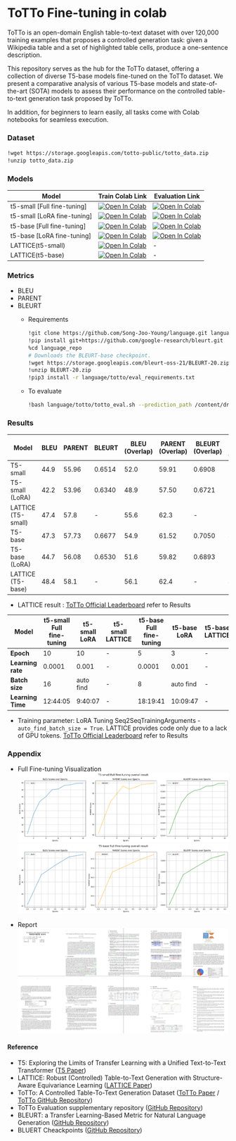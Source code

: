 # ToTTo Fine-tuning in colab
ToTTo is an open-domain English table-to-text dataset with over 120,000 training examples that proposes a controlled generation task: given a Wikipedia table and a set of highlighted table cells, produce a one-sentence description. 

This repository serves as the hub for the ToTTo dataset, offering a collection of diverse T5-base models fine-tuned on the ToTTo dataset. We present a comparative analysis of various T5-base models and state-of-the-art (SOTA) models to assess their performance on the controlled table-to-text generation task proposed by ToTTo.

In addition, for beginners to learn easily, all tasks come with Colab notebooks for seamless execution.

### Dataset
```bash
!wget https://storage.googleapis.com/totto-public/totto_data.zip
!unzip totto_data.zip
```

### Models
| Model                       | Train Colab Link | Evaluation Link |
|-----------------------------|------------------|-----------------------|
| t5-small [Full fine-tuning] | [![Open In Colab](https://colab.research.google.com/assets/colab-badge.svg)](https://colab.research.google.com/github/Song-Joo-Young/ToTTo-Fine-tuning-in-colab/blob/main/t5-small_Full-fine-tuning/train/ToTTo_T5_small_Fine_tuning_10epoch.ipynb) | [![Open In Colab](https://colab.research.google.com/assets/colab-badge.svg)](https://colab.research.google.com/github/Song-Joo-Young/ToTTo-Fine-tuning-in-colab/blob/main/t5-small_Full-fine-tuning/evaluation/ToTTo_T5_small_Evaluation.ipynb) |
| t5-small [LoRA fine-tuning] | [![Open In Colab](https://colab.research.google.com/assets/colab-badge.svg)](https://colab.research.google.com/github/Song-Joo-Young/ToTTo-Fine-tuning-in-colab/blob/main/t5-small_LoRA-fine-tuning/train/ToTTo_T5_small_LoRA_Fine_tuning_10epoch.ipynb) | [![Open In Colab](https://colab.research.google.com/assets/colab-badge.svg)](https://colab.research.google.com/github/Song-Joo-Young/ToTTo-Fine-tuning-in-colab/blob/main/t5-small_LoRA-fine-tuning/evaluation/ToTTo_T5_small(LoRA)_10epoch_Evaluation.ipynb) |
| t5-base [Full fine-tuning]  | [![Open In Colab](https://colab.research.google.com/assets/colab-badge.svg)](https://colab.research.google.com/github/Song-Joo-Young/ToTTo-Fine-tuning-in-colab/blob/main/t5-base_Full-fine-tuning/train/ToTTo_T5_base_Fine_tuning_5epoch.ipynb) | [![Open In Colab](https://colab.research.google.com/assets/colab-badge.svg)](https://colab.research.google.com/github/Song-Joo-Young/ToTTo-Fine-tuning-in-colab/blob/main/t5-base_Full-fine-tuning/evaluation/ToTTo_t5-base_Evaluation.ipynb) |
| t5-base [LoRA fine-tuning]  | [![Open In Colab](https://colab.research.google.com/assets/colab-badge.svg)](https://colab.research.google.com/github/Song-Joo-Young/ToTTo-Fine-tuning-in-colab/blob/main/t5-base_LoRA-fine-tuning/train/ToTTo_T5_base_LoRA_Fine_tuning_3epoch.ipynb) | [![Open In Colab](https://colab.research.google.com/assets/colab-badge.svg)](https://colab.research.google.com/github/Song-Joo-Young/ToTTo-Fine-tuning-in-colab/blob/main/t5-base_LoRA-fine-tuning/evaluation/ToTTo_T5_base(LoRA)_3epoch_Evaluation.ipynb) |
| LATTICE(t5-small)           | [![Open In Colab](https://colab.research.google.com/assets/colab-badge.svg)](https://colab.research.google.com/github/Song-Joo-Young/ToTTo-Fine-tuning-in-colab/blob/main/LATTICE/t5-small/ToTTo_LATTICE_t5_small.ipynb) | - |
| LATTICE(t5-base)            | [![Open In Colab](https://colab.research.google.com/assets/colab-badge.svg)](https://colab.research.google.com/github/Song-Joo-Young/ToTTo-Fine-tuning-in-colab/blob/main/LATTICE/t5-base/ToTTo_LATTICE_t5_base.ipynb) | - |




### Metrics
* BLEU
* PARENT
* BLEURT
  * Requirements  
    ```bash
    !git clone https://github.com/Song-Joo-Young/language.git language_repo
    !pip install git+https://github.com/google-research/bleurt.git
    %cd language_repo
    # Downloads the BLEURT-base checkpoint.
    !wget https://storage.googleapis.com/bleurt-oss-21/BLEURT-20.zip .
    !unzip BLEURT-20.zip
    !pip3 install -r language/totto/eval_requirements.txt
    ```

   * To evaluate
     ```bash
     !bash language/totto/totto_eval.sh --prediction_path /content/drive/MyDrive/ToTTo_T5-base/generation_dev_epoch.txt --target_path /content/drive/MyDrive/ToTTo_T5-base/totto_dev_data.jsonl
     ```

### Results
| Model               | BLEU | PARENT | BLEURT | BLEU (Overlap) | PARENT (Overlap) | BLEURT (Overlap) | BLEU (Non-Overlap) | PARENT (Non-Overlap) | BLEURT (Non-Overlap) |
|---------------------|------|--------|--------|----------------|------------------|------------------|--------------------|----------------------|----------------------|
| T5-small            | 44.9 | 55.96  | 0.6514 | 52.0           | 59.91            | 0.6908           | 38.0               | 52.15                | 0.6134               |
| T5-small (LoRA)     | 42.2 | 53.96  | 0.6340 | 48.9           | 57.50            | 0.6721           | 35.7               | 50.55                | 0.5973               |
| LATTICE (T5-small)  | 47.4 | 57.8   | -      | 55.6           | 62.3             | -                | 39.1               | 53.3                 | -                    |
| T5-base             | 47.3 | 57.73  | 0.6677 | 54.9           | 61.52            | 0.7050           | 40.0               | 54.06                | 0.6318               |
| T5-base (LoRA)      | 44.7 | 56.08  | 0.6530 | 51.6           | 59.82            | 0.6893           | 38.0               | 52.47                | 0.6180               |
| LATTICE (T5-base)   | 48.4 | 58.1   | -      | 56.1           | 62.4             | -                | 40.4               | 53.9                 | -                    |

* LATTICE result : [ToTTo Official Leaderboard](https://github.com/google-research-datasets/ToTTo?tab=readme-ov-file) refer to Results

| Model              | t5-small Full fine-tuning | t5-small LoRA | t5-small LATTICE | t5-base Full fine-tuning | t5-base LoRA | t5-base LATTICE |
|--------------------|---------------------------|---------------|------------------|--------------------------|--------------|-----------------|
| **Epoch**          | 10                        | 10            | -                | 5                        | 3            | -               |
| **Learning rate**  | 0.0001                    | 0.001         | -                | 0.0001                   | 0.001        | -               |
| **Batch size**     | 16                        | auto find     | -                | 8                        | auto find    | -               |
| **Learning Time**  | 12:44:05                  | 9:40:07       | -                | 18:19:41                 | 10:09:47     | -               |

* Training parameter: LoRA Tuning Seq2SeqTrainingArguments - `auto_find_batch_size = True`. LATTICE provides code only due to a lack of GPU tokens. [ToTTo Official Leaderboard](https://github.com/google-research-datasets/ToTTo?tab=readme-ov-file) refer to Results



### Appendix
* Full Fine-tuning Visualization
![T5-small full fine-tuning overall result](https://github.com/Song-Joo-Young/ToTTo-Fine-tuning-in-colab/blob/main/figures/t5-small_full.png)
![T5-base full fine-tuning overall result](https://github.com/Song-Joo-Young/ToTTo-Fine-tuning-in-colab/blob/main/figures/t5-base_full.png)

* Report
![Report](https://github.com/Song-Joo-Young/ToTTo-Fine-tuning-in-colab/blob/main/figures/Report.png)

#### Reference
* T5: Exploring the Limits of Transfer Learning with a Unified Text-to-Text Transformer ([T5 Paper](https://arxiv.org/abs/1910.10683))
* LATTICE: Robust (Controlled) Table-to-Text Generation with Structure-Aware Equivariance Learning ([LATTICE Paper](https://arxiv.org/abs/2205.03972))
* ToTTo: A Controlled Table-To-Text Generation Dataset ([ToTTo Paper](https://arxiv.org/abs/2004.14373) / [ToTTo GitHub Repository](https://github.com/google-research-datasets/ToTTo))
* ToTTo Evaluation supplementary repository ([GitHub Repository](https://github.com/google-research/language/tree/master/language/totto))
* BLEURT: a Transfer Learning-Based Metric for Natural Language Generation ([GitHub Repository](https://github.com/google-research/bleurt?tab=readme-ov-file#bleurt-a-transfer-learning-based-metric-for-natural-language-generation))
* BLUERT Cheackpoints ([GitHub Repository](https://github.com/google-research/bleurt/blob/master/checkpoints.md))
